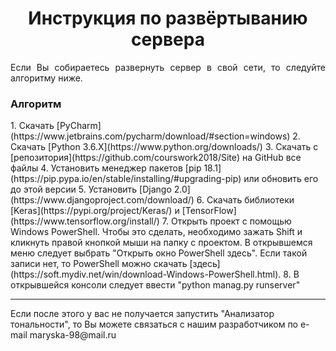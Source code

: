<h1 align="center">
  Инструкция по развёртыванию сервера
</h1>

<div align="justify">
    Если Вы собираетесь развернуть сервер в свой сети, то следуйте алгоритму ниже.
</div>

<h3 align="left">
  Алгоритм
</h3>
1. Скачать [PyCharm](https://www.jetbrains.com/pycharm/download/#section=windows)
2. Скачать [Python 3.6.X](https://www.python.org/downloads/)
3. Скачать с [репозитория](https://github.com/courswork2018/Site) на GitHub все файлы
4. Установить менеджер пакетов [pip 18.1](https://pip.pypa.io/en/stable/installing/#upgrading-pip) или обновить его до этой версии
5. Установить [Django 2.0](https://www.djangoproject.com/download/)
6. Скачать библиотеки [Keras](https://pypi.org/project/Keras/) и [TensorFlow](https://www.tensorflow.org/install/)
7. Открыть проект с помощью Windows PowerShell. Чтобы это сделать, необходимо зажать Shift и кликнуть правой кнопкой мыши на папку с проектом. В открывшемся меню следует выбрать "Открыть окно PowerShell здесь". Если такой записи нет, то PowerShell можно скачать [здесь](https://soft.mydiv.net/win/download-Windows-PowerShell.html).
8. В открывшейся консоли следует ввести "python manag.py runserver"
<hr>
  Если после этого у вас не получается запустить "Анализатор тональности", то Вы можете связаться с нашим разработчиком по e-mail maryska-98@mail.ru
